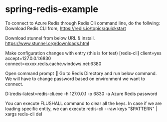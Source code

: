 # spring-redis-example
To connect to Azure Redis through Redis Cli command line, do the follwing:
Download Redis CLI from,
https://redis.io/topics/quickstart 

Download stunnel from below URL & install.
https://www.stunnel.org/downloads.html 

Make configuration changes with entry (this is for test)
[redis-cli]
client=yes  
accept=127.0.0.1:6830  
connect=xxxxx.redis.cache.windows.net:6380

Open command prompt  Go to Redis Directory and  run below command. We will have to change password based on environment we want to connect.


D:\redis-latest>redis-cli.exe -h 127.0.0.1 -p 6830 -a Azure Redis password

You can execute FLUSHALL command to clear all the keys. In case if we are loading specific entity, we can execute redis-cli --raw keys "$PATTERN" | xargs redis-cli del
